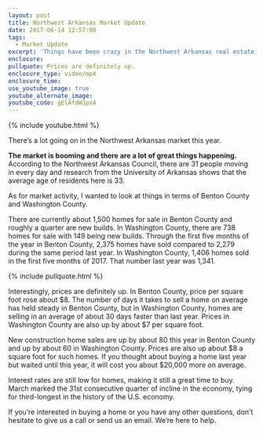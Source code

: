 ```yaml
---
layout: post
title: Northwest Arkansas Market Update
date: 2017-06-14 12:57:00
tags:
  - Market Update
excerpt: 'Things have been crazy in the Northwest Arkansas real estate market. Both sales and prices are up and homes are selling faster than even last year when the market was hot. Today, I want to stop by with a full market update broken down by Benton and Washington County. With what’s going on in the market, now might be the time to make a move if you’ve been considering it. For more details, watch my latest video.'
enclosure:
pullquote: Prices are definitely up.
enclosure_type: video/mp4
enclosure_time:
use_youtube_image: true
youtube_alternate_image:
youtube_code: gElAfdWJpx4
---
```



{% include youtube.html %}

There’s a lot going on in the Northwest Arkansas market this year.

**The market is booming and there are a lot of great things happening.** According to the Northwest Arkansas Council, there are 31 people moving in every day and research from the University of Arkansas shows that the average age of residents here is 33.

As for market activity, I wanted to look at things in terms of Benton County and Washington County.

There are currently about 1,500 homes for sale in Benton County and roughly a quarter are new builds. In Washington County, there are 738 homes for sale with 149 being new builds. Through the first five months of the year in Benton County, 2,375 homes have sold compared to 2,279 during the same period last year. In Washington County, 1,406 homes sold in the first five months of 2017. That number last year was 1,341.

{% include pullquote.html %}

Interestingly, prices are definitely up. In Benton County, price per square foot rose about $8. The number of days it takes to sell a home on average has held steady in Benton County, but in Washington County, homes are selling in an average of about 30 days faster than last year. Prices in Washington County are also up by about $7 per square foot.

New construction home sales are up by about 80 this year in Benton County and up by about 60 in Washington County. Prices are also up about $8 a square foot for such homes. If you thought about buying a home last year but waited until this year, it will cost you about $20,000 more on average.

Interest rates are still low for homes, making it still a great time to buy. March marked the 31st consecutive quarter of incline in the economy, tying for third-longest in the history of the U.S. economy.

If you’re interested in buying a home or you have any other questions, don’t hesitate to give us a call or send us an email. We’re here to help.